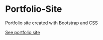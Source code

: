 # Portfolio-Site
Portfolio site created with Bootstrap and CSS

<a href="https://mei-huang.onrender.com"> See portfolio site </a>
